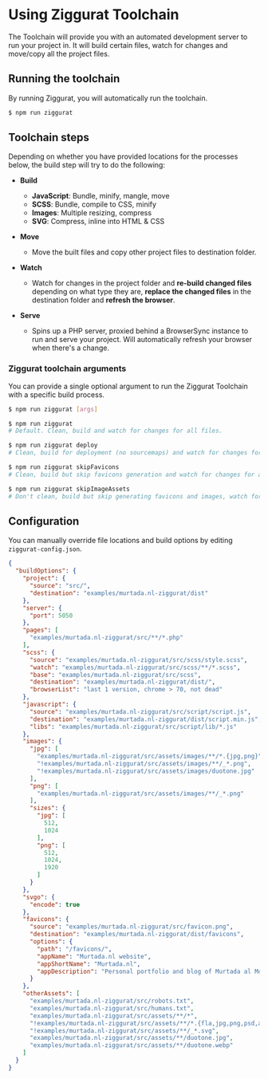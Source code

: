# Using Ziggurat Toolchain

The Toolchain will provide you with an automated development server to run your project in. It will build certain files, watch for changes and move/copy all the project files.

## Running the toolchain
By running Ziggurat, you will automatically run the toolchain.

```bash
$ npm run ziggurat
```


## Toolchain steps
Depending on whether you have provided locations for the processes below, the build step will try to do the following:

- __Build__
    - __JavaScript__: Bundle, minify, mangle, move
    - __SCSS__: Bundle, compile to CSS, minify
    - __Images__: Multiple resizing, compress
    - __SVG__: Compress, inline into HTML & CSS

- __Move__
    - Move the built files and copy other project files to destination folder.

- __Watch__
    - Watch for changes in the project folder and __re-build changed files__ depending on what type they are, __replace the changed files__ in the destination folder and __refresh the browser__.

- __Serve__
    - Spins up a PHP server, proxied behind a BrowserSync instance to run and serve your project. Will automatically refresh your browser when there's a change.


### Ziggurat toolchain arguments
You can provide a single optional argument to run the Ziggurat Toolchain with a specific build process.

```bash
$ npm run ziggurat [args]

$ npm run ziggurat
# Default. Clean, build and watch for changes for all files.

$ npm run ziggurat deploy
# Clean, build for deployment (no sourcemaps) and watch for changes for all files.

$ npm run ziggurat skipFavicons
# Clean, build but skip favicons generation and watch for changes for all files.

$ npm run ziggurat skipImageAssets
# Don't clean, build but skip generating favicons and images, watch for all files.
```


## Configuration
You can manually override file locations and build options by editing `ziggurat-config.json`.

```json
{
  "buildOptions": {
    "project": {
      "source": "src/",
      "destination": "examples/murtada.nl-ziggurat/dist"
    },
    "server": {
      "port": 5050
    },
    "pages": [
      "examples/murtada.nl-ziggurat/src/**/*.php"
    ],
    "scss": {
      "source": "examples/murtada.nl-ziggurat/src/scss/style.scss",
      "watch": "examples/murtada.nl-ziggurat/src/scss/**/*.scss",
      "base": "examples/murtada.nl-ziggurat/src/scss",
      "destination": "examples/murtada.nl-ziggurat/dist/",
      "browserList": "last 1 version, chrome > 70, not dead"
    },
    "javascript": {
      "source": "examples/murtada.nl-ziggurat/src/script/script.js",
      "destination": "examples/murtada.nl-ziggurat/dist/script.min.js",
      "libs": "examples/murtada.nl-ziggurat/src/script/lib/*.js"
    },
    "images": {
      "jpg": [
        "examples/murtada.nl-ziggurat/src/assets/images/**/*.{jpg,png}",
        "!examples/murtada.nl-ziggurat/src/assets/images/**/_*.png",
        "!examples/murtada.nl-ziggurat/src/assets/images/duotone.jpg"
      ],
      "png": [
        "examples/murtada.nl-ziggurat/src/assets/images/**/_*.png"
      ],
      "sizes": {
        "jpg": [
          512,
          1024
        ],
        "png": [
          512,
          1024,
          1920
        ]
      }
    },
    "svgo": {
      "encode": true
    },
    "favicons": {
      "source": "examples/murtada.nl-ziggurat/src/favicon.png",
      "destination": "examples/murtada.nl-ziggurat/dist/favicons",
      "options": {
        "path": "/favicons/",
        "appName": "Murtada.nl website",
        "appShortName": "Murtada.nl",
        "appDescription": "Personal portfolio and blog of Murtada al Mousawy"
      }
    },
    "otherAssets": [
      "examples/murtada.nl-ziggurat/src/robots.txt",
      "examples/murtada.nl-ziggurat/src/humans.txt",
      "examples/murtada.nl-ziggurat/src/assets/**/*",
      "!examples/murtada.nl-ziggurat/src/assets/**/*.{fla,jpg,png,psd,ai}",
      "!examples/murtada.nl-ziggurat/src/assets/**/_*.svg",
      "examples/murtada.nl-ziggurat/src/assets/**/duotone.jpg",
      "examples/murtada.nl-ziggurat/src/assets/**/duotone.webp"
    ]
  }
}
```
